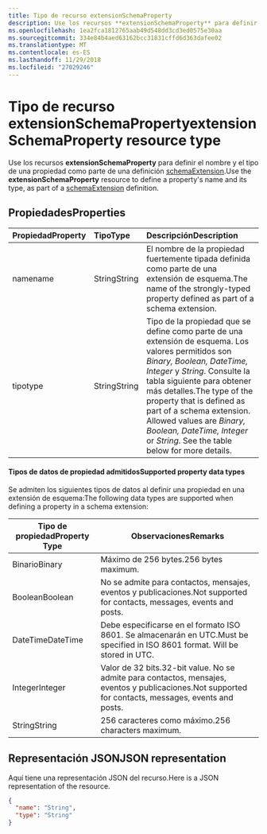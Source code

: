 ```yaml
---
title: Tipo de recurso extensionSchemaProperty
description: Use los recursos **extensionSchemaProperty** para definir el nombre y el tipo de una propiedad como parte de una definición schemaExtension.
ms.openlocfilehash: 1ea2fca1812765aab49d548dd3cd3ed0575e30aa
ms.sourcegitcommit: 334e84b4aed63162bcc31831cffd6d363dafee02
ms.translationtype: MT
ms.contentlocale: es-ES
ms.lasthandoff: 11/29/2018
ms.locfileid: "27029246"
---
```

# <a name="extensionschemaproperty-resource-type"></a><span data-ttu-id="f25cc-103">Tipo de recurso extensionSchemaProperty</span><span class="sxs-lookup"><span data-stu-id="f25cc-103">extensionSchemaProperty resource type</span></span>

<span data-ttu-id="f25cc-104">Use los recursos **extensionSchemaProperty** para definir el nombre y el tipo de una propiedad como parte de una definición [schemaExtension](schemaextension.md).</span><span class="sxs-lookup"><span data-stu-id="f25cc-104">Use the **extensionSchemaProperty** resource to define a property's name and its type, as part of a [schemaExtension](schemaextension.md) definition.</span></span>


## <a name="properties"></a><span data-ttu-id="f25cc-105">Propiedades</span><span class="sxs-lookup"><span data-stu-id="f25cc-105">Properties</span></span>
| <span data-ttu-id="f25cc-106">Propiedad</span><span class="sxs-lookup"><span data-stu-id="f25cc-106">Property</span></span>     | <span data-ttu-id="f25cc-107">Tipo</span><span class="sxs-lookup"><span data-stu-id="f25cc-107">Type</span></span>   |<span data-ttu-id="f25cc-108">Descripción</span><span class="sxs-lookup"><span data-stu-id="f25cc-108">Description</span></span>|
|:---------------|:--------|:----------|
|<span data-ttu-id="f25cc-109">name</span><span class="sxs-lookup"><span data-stu-id="f25cc-109">name</span></span>|<span data-ttu-id="f25cc-110">String</span><span class="sxs-lookup"><span data-stu-id="f25cc-110">String</span></span>| <span data-ttu-id="f25cc-111">El nombre de la propiedad fuertemente tipada definida como parte de una extensión de esquema.</span><span class="sxs-lookup"><span data-stu-id="f25cc-111">The name of the strongly-typed property defined as part of a schema extension.</span></span>|
|<span data-ttu-id="f25cc-112">tipo</span><span class="sxs-lookup"><span data-stu-id="f25cc-112">type</span></span>|<span data-ttu-id="f25cc-113">String</span><span class="sxs-lookup"><span data-stu-id="f25cc-113">String</span></span>| <span data-ttu-id="f25cc-p101">Tipo de la propiedad que se define como parte de una extensión de esquema.  Los valores permitidos son *Binary, Boolean, DateTime, Integer* y *String*.  Consulte la tabla siguiente para obtener más detalles.</span><span class="sxs-lookup"><span data-stu-id="f25cc-p101">The type of the property that is defined as part of a schema extension.  Allowed values are *Binary, Boolean, DateTime, Integer* or *String*.  See the table below for more details.</span></span>|

#### <a name="supported-property-data-types"></a><span data-ttu-id="f25cc-117">Tipos de datos de propiedad admitidos</span><span class="sxs-lookup"><span data-stu-id="f25cc-117">Supported property data types</span></span> 
<span data-ttu-id="f25cc-118">Se admiten los siguientes tipos de datos al definir una propiedad en una extensión de esquema:</span><span class="sxs-lookup"><span data-stu-id="f25cc-118">The following data types are supported when defining a property in a schema extension:</span></span>

| <span data-ttu-id="f25cc-119">Tipo de propiedad</span><span class="sxs-lookup"><span data-stu-id="f25cc-119">Property Type</span></span> | <span data-ttu-id="f25cc-120">Observaciones</span><span class="sxs-lookup"><span data-stu-id="f25cc-120">Remarks</span></span> |
|-------------|------------|
| <span data-ttu-id="f25cc-121">Binario</span><span class="sxs-lookup"><span data-stu-id="f25cc-121">Binary</span></span> | <span data-ttu-id="f25cc-122">Máximo de 256 bytes.</span><span class="sxs-lookup"><span data-stu-id="f25cc-122">256 bytes maximum.</span></span> |
| <span data-ttu-id="f25cc-123">Boolean</span><span class="sxs-lookup"><span data-stu-id="f25cc-123">Boolean</span></span> | <span data-ttu-id="f25cc-124">No se admite para contactos, mensajes, eventos y publicaciones.</span><span class="sxs-lookup"><span data-stu-id="f25cc-124">Not supported for contacts, messages, events and posts.</span></span> |
| <span data-ttu-id="f25cc-125">DateTime</span><span class="sxs-lookup"><span data-stu-id="f25cc-125">DateTime</span></span> | <span data-ttu-id="f25cc-p102">Debe especificarse en el formato ISO 8601. Se almacenarán en UTC.</span><span class="sxs-lookup"><span data-stu-id="f25cc-p102">Must be specified in ISO 8601 format. Will be stored in UTC.</span></span> |
| <span data-ttu-id="f25cc-128">Integer</span><span class="sxs-lookup"><span data-stu-id="f25cc-128">Integer</span></span> | <span data-ttu-id="f25cc-129">Valor de 32 bits.</span><span class="sxs-lookup"><span data-stu-id="f25cc-129">32-bit value.</span></span> <span data-ttu-id="f25cc-130">No se admite para contactos, mensajes, eventos y publicaciones.</span><span class="sxs-lookup"><span data-stu-id="f25cc-130">Not supported for contacts, messages, events and posts.</span></span> |
| <span data-ttu-id="f25cc-131">String</span><span class="sxs-lookup"><span data-stu-id="f25cc-131">String</span></span> | <span data-ttu-id="f25cc-132">256 caracteres como máximo.</span><span class="sxs-lookup"><span data-stu-id="f25cc-132">256 characters maximum.</span></span> |

## <a name="json-representation"></a><span data-ttu-id="f25cc-133">Representación JSON</span><span class="sxs-lookup"><span data-stu-id="f25cc-133">JSON representation</span></span>
<span data-ttu-id="f25cc-134">Aquí tiene una representación JSON del recurso.</span><span class="sxs-lookup"><span data-stu-id="f25cc-134">Here is a JSON representation of the resource.</span></span>

<!-- {
  "blockType": "resource",
  "optionalProperties": [

  ],
  "@odata.type": "microsoft.graph.extensionSchemaProperty"
}-->

```json
{
  "name": "String",
  "type": "String"
}

```

<!-- uuid: 8fcb5dbc-d5aa-4681-8e31-b001d5168d79
2015-10-25 14:57:30 UTC -->
<!-- {
  "type": "#page.annotation",
  "description": "extensionSchemaProperty resource",
  "keywords": "",
  "section": "documentation",
  "tocPath": ""
}-->
